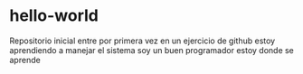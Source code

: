 # hello-world
Repositorio inicial
entre por primera vez en un ejercicio de github
estoy aprendiendo a manejar el sistema 
soy un buen programador 
estoy donde se aprende
